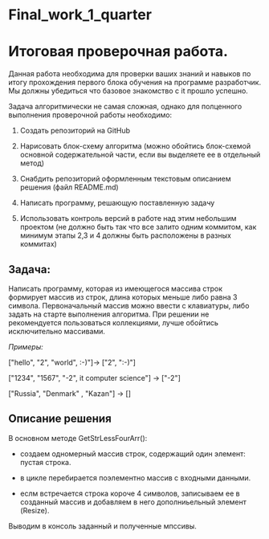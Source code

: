 ﻿# Final_work_1_quarter

# Итоговая проверочная работа.

Данная работа необходима для проверки ваших знаний и навыков по итогу прохождения первого блока обучения на программе разработчик. Мы должны убедиться что базовое знакомство с it прошло успешно.

Задача алгоритмически не самая сложная, однако для полценного выполнения проверочной работы необходимо:

1. Создать репозиторий на GitHub

2. Нарисовать блок-схему алгоритма (можно обойтись блок-схемой основной содержательной части, если вы выделяете ее в отдельный метод)

3. Снабдить репозиторий оформленным текстовым описанием решения (файл README.md)

4. Написать программу, решающую поставленную задачу

5. Использовать контроль версий в работе над этим небольшим проектом (не должно быть так что все залито одним коммитом, как минимум этапы 2,3 и 4 должны быть расположены в разных коммитах)

## Задача:
 Написать программу, которая из имеющегося массива строк формирует массив из строк, длина которых меньше либо равна 3 символа. Первоначальный массив можно ввести с клавиатуры, либо задать на старте выполнения алгоритма. При решении не рекомендуется пользоваться коллекциями, лучше обойтись исключительно массивами.

*Примеры:*

["hello", "2", "world", :-)"]-> ["2", ":-)"]

["1234", "1567", "-2", it computer science"] -> ["-2"]

["Russia", "Denmark" , "Kazan"] -> []

## Описание решения

В основном методе GetStrLessFourArr():

* создаем одномерный массив строк, содержащий один элемент: пустая строка.

* в цикле перебирается поэлементно массив с входными данными.

* еслм встречается строка короче 4 символов, записываем ее в созданный массив и добавляем в него дополниьельный элемент (Resize).

Выводим в консоль заданный и полученные мпссивы.
